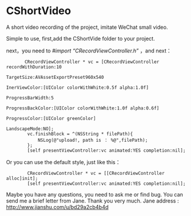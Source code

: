 # CShortVideo
A short video recording of the project, imitate WeChat small video.


Simple to use, first,add the CShortVide folder to your project.

 next，you need to _#import “CRecordViewController.h”_ ，and next：


```
       CRecordViewController * vc = [CRecordViewController recordWithDuration:10
                                                                     TargetSize:AVAssetExportPreset960x540
                                                                  InerViewColor:[UIColor colorWithWhite:0.5f alpha:1.0f]
                                                               ProgressBarWidth:5
                                                              ProgressBackColor:[UIColor colorWithWhite:1.0f alpha:0.6f]
                                                                  ProgressColor:[UIColor greenColor]
                                                                  LandscapeMode:NO];
        vc.finishBlock = ^(NSString * filePath){
            NSLog(@"upload!, path is ： %@",filePath);
        };
        [self presentViewController:vc animated:YES completion:nil];
```
Or you can use the default style, just like this：


```
        CRecordViewController * vc = [[CRecordViewController alloc]init];
        [self presentViewController:vc animated:YES completion:nil];
```

Maybe you have any questions, you need to ask me or find bug. You can send me a brief letter from Jane. Thank you very much.
Jane address : http://www.jianshu.com/u/bd29a2cb4b4d
